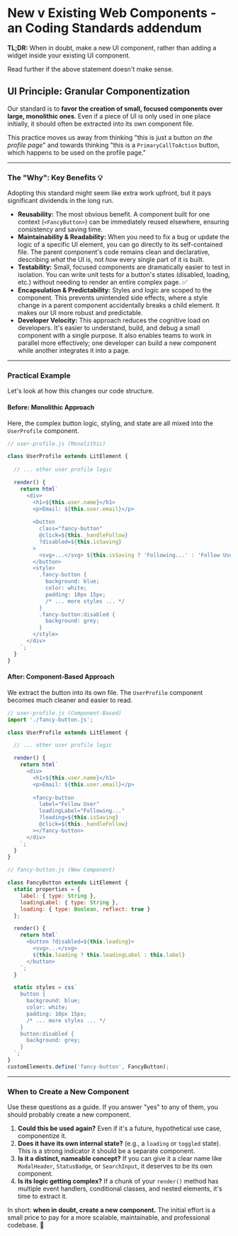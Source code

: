 # New v Existing Web Components - an Coding Standards addendum

**TL;DR:** When in doubt, make a new UI component, rather than adding a widget inside your existing UI component.

Read further if the above statement doesn't make sense.

## UI Principle: Granular Componentization

Our standard is to **favor the creation of small, focused components over large, monolithic ones**. Even if a piece of UI is only used in one place initially, it should often be extracted into its own component file.

This practice moves us away from thinking "this is just a button *on the profile page*" and towards thinking "this is a `PrimaryCallToAction` button, which happens to be used on the profile page."

-----

### The "Why": Key Benefits 💡

Adopting this standard might seem like extra work upfront, but it pays significant dividends in the long run.

  * **Reusability:** The most obvious benefit. A component built for one context (`<FancyButton>`) can be immediately reused elsewhere, ensuring consistency and saving time.
  * **Maintainability & Readability:** When you need to fix a bug or update the logic of a specific UI element, you can go directly to its self-contained file. The parent component's code remains clean and declarative, describing *what* the UI is, not *how* every single part of it is built.
  * **Testability:** Small, focused components are dramatically easier to test in isolation. You can write unit tests for a button's states (disabled, loading, etc.) without needing to render an entire complex page. ✅
  * **Encapsulation & Predictability:** Styles and logic are scoped to the component. This prevents unintended side effects, where a style change in a parent component accidentally breaks a child element. It makes our UI more robust and predictable.
  * **Developer Velocity:** This approach reduces the cognitive load on developers. It's easier to understand, build, and debug a small component with a single purpose. It also enables teams to work in parallel more effectively; one developer can build a new component while another integrates it into a page.

-----

### Practical Example

Let's look at how this changes our code structure.

#### Before: Monolithic Approach

Here, the complex button logic, styling, and state are all mixed into the `UserProfile` component.

```javascript
// user-profile.js (Monolithic)

class UserProfile extends LitElement {
  
  // ... other user profile logic

  render() {
    return html`
      <div>
        <h1>${this.user.name}</h1>
        <p>Email: ${this.user.email}</p>
        
        <button 
          class="fancy-button" 
          @click=${this._handleFollow}
          ?disabled=${this.isSaving}
        >
          <svg>...</svg> ${this.isSaving ? 'Following...' : 'Follow User'}
        </button>
        <style>
          .fancy-button {
            background: blue;
            color: white;
            padding: 10px 15px;
            /* ... more styles ... */
          }
          .fancy-button:disabled {
            background: grey;
          }
        </style>
      </div>
    `;
  }
}
```

#### After: Component-Based Approach

We extract the button into its own file. The `UserProfile` component becomes much cleaner and easier to read.

```javascript
// user-profile.js (Component-Based)
import './fancy-button.js';

class UserProfile extends LitElement {

  // ... other user profile logic

  render() {
    return html`
      <div>
        <h1>${this.user.name}</h1>
        <p>Email: ${this.user.email}</p>
        
        <fancy-button
          label="Follow User"
          loadingLabel="Following..."
          ?loading=${this.isSaving}
          @click=${this._handleFollow}
        ></fancy-button>
      </div>
    `;
  }
}
```

```javascript
// fancy-button.js (New Component)

class FancyButton extends LitElement {
  static properties = {
    label: { type: String },
    loadingLabel: { type: String },
    loading: { type: Boolean, reflect: true }
  };

  render() {
    return html`
      <button ?disabled=${this.loading}>
        <svg>...</svg>
        ${this.loading ? this.loadingLabel : this.label}
      </button>
    `;
  }

  static styles = css`
    button {
      background: blue;
      color: white;
      padding: 10px 15px;
      /* ... more styles ... */
    }
    button:disabled {
      background: grey;
    }
  `;
}
customElements.define('fancy-button', FancyButton);
```

-----

### When to Create a New Component

Use these questions as a guide. If you answer "yes" to any of them, you should probably create a new component.

1.  **Could this be used again?** Even if it's a future, hypothetical use case, componentize it.
2.  **Does it have its own internal state?** (e.g., a `loading` or `toggled` state). This is a strong indicator it should be a separate component.
3.  **Is it a distinct, nameable concept?** If you can give it a clear name like `ModalHeader`, `StatusBadge`, or `SearchInput`, it deserves to be its own component.
4.  **Is its logic getting complex?** If a chunk of your `render()` method has multiple event handlers, conditional classes, and nested elements, it's time to extract it.

In short: **when in doubt, create a new component.** The initial effort is a small price to pay for a more scalable, maintainable, and professional codebase. 🔧